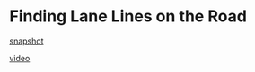 # **Finding Lane Lines on the Road** 


[snapshot](test_videos_output/video_snap.png)

[video](test_videos_output/solidWhiteRight.mp4)
